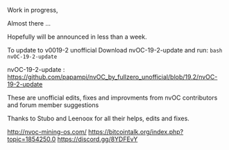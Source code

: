 Work in progress, 

Almost there ... 

Hopefully will be announced in less than a week.



To update to v0019-2 unofficial Download nvOC-19-2-update and run:
```bash nvOC-19-2-update```

nvOC-19-2-update : https://github.com/papampi/nvOC_by_fullzero_unofficial/blob/19.2/nvOC-19-2-update

These are unofficial edits, fixes and improvments from nvOC contributors and forum member suggestions


Thanks to Stubo and Leenoox for all their helps, edits and fixes.


http://nvoc-mining-os.com/
https://bitcointalk.org/index.php?topic=1854250.0
https://discord.gg/8YDFEvY
